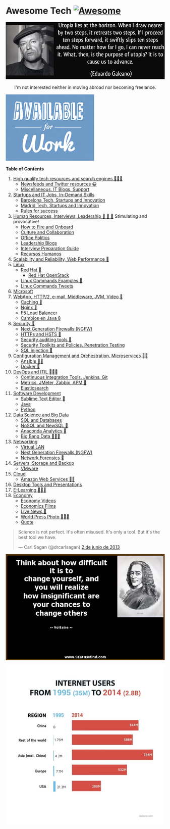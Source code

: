 # Awesome Tech [![Awesome](https://cdn.rawgit.com/sindresorhus/awesome/d7305f38d29fed78fa85652e3a63e154dd8e8829/media/badge.svg)](https://github.com/sindresorhus/awesome)

<div class="container">
<img alt="Utopia Eduardo Galeano" src="images/utopia_eduardo_galeano.png">
<div id="player"></div>
</div>

<p align="center">
I'm not interested neither in moving abroad nor becoming freelance.
</p>

[![available for hire](images/available-for-hire.png)](http://awesome-tech.readthedocs.org/about/)

**Table of Contents**

1. [High quality tech resources and search engines 🌟🌟🌟](high-quality-tech-resources.md)
	- [Newsfeeds and Twitter resources 😀](twitter.md)  
	- [Miscellaneous. IT Blogs, Support](it-blogs.md)
2. [Startups and IT Jobs, In-Demand Skills](startups.md)
	- [Barcelona Tech, Startups and Innovation](startups_bcn.md)
	- [Madrid Tech, Startups and Innovation](startups_madrid.md)
	- [Rules for success](rules_for_success.md)
3. [Human Resources, Interviews, Leadership 🙈 🙉 🙊](hr.md) Stimulating and provocative!
	- [How to Fire and Onboard](howto_fire_onboard.md)
	- [Culture and Collaboration](culture_collaboration.md)
	- [Office Politics](office_politics.md)
	- [Leadership Blogs](leadership.md)
	- [Interview Preparation Guide](interview_preparation_guide.md)
	- [Recursos Humanos](rrhh.md)
4. [Scalability and Reliability, Web Performance 🌟](scalability.md)
5. [Linux](linux.md)
	- [Red Hat 🌟](redhat.md)
		- [Red Hat OpenStack](redhat_openstack.md)
	- [Linux Commands Examples 🌟](linux-commands-examples.md)
	- [Linux Commands Tweets](linux-commands-tweets.md)
6. [Microsoft](microsoft.md)
7. [WebApp, HTTP/2, e-mail, Middleware, JVM, Video 🌟](webapp.md)
    - [Caching 🌟](caching.md)
    - [Nginx 🌟](nginx.md)
    - [F5 Load Balancer](f5lb.md)
	- [Cambios en Java 8](jvm-mem.md)
8. [Security 🌟](security.md)
	- [Next Generation Firewalls (NGFW)](NGFW.md)
	- [HTTPs and HSTS 🌟](https.md)
	- [Security auditing tools 🌟](auditing-tools.md)
	- [Security Toolkits and Policies. Penetration Testing](pen_testing.md)
	- [SQL injection 🌟](sql_injection.md)
9. [Configuration Management and Orchestration. Microservices 🌟🌟](config-mgmt.md)
	- [Ansible 🌟🌟](ansible.md)
	- [Docker 🌟](docker.md)
10. [DevOps and ITIL 🌟🌟🌟](devops-itil.md)
	- [Continuous Integration Tools. Jenkins, Git](jenkins-git.md)
	- [Metrics. JMeter, Zabbix, APM 🌟](metrics.md)
	- [Elasticsearch](elasticsearch.md)
11. [Software Development](sw-devel.md)
    - [Sublime Text Editor 🌟](sublime.md)
    - [Java](java.md)
	- [Python](python.md)
12. [Data Science and Big Data](data-science.md)
	- [SQL and Databases](databases.md)
	- [NoSQL and NewSQL 🌟](nosql.md)
	- [Anaconda Analytics 🌟](anaconda.md)
	- [Big Bang Data 🌟🌟🌟](bigbangdata.md)
13. [Networking](networking.md)
    - [Virtual LAN](VLAN.md)
    - [Next Generation Firewalls (NGFW)](NGFW.md)
	- [Network Forensics 🌟](nw_forensics.md)
14. [Servers, Storage and Backup](servers-storage-backup.md)
	- [VMware](vmware.md)
15. [Cloud](cloud.md)
	- [Amazon Web Services 🌟🌟](aws.md)
16. [Desktop Tools and Presentations](desktop-tools.md)
17. [E-Learning 🌟🌟🌟](e-learning.md)
18. [Economy](economy.md)
    - [Economy Videos](economy-videos.md)
    - [Economics Films](economics_films.md)
    - [Live News 🌟](live-news.md)
    - [World Press Photo 🌟🌟🌟](world-press-photo.md)
    - [Quote](mkeiser.md)

<blockquote class="twitter-tweet tw-align-center" data-lang="es"><p lang="en" dir="ltr">Science is not perfect. It&#39;s often misused. It&#39;s only a tool. But it&#39;s the best tool we have.</p>&mdash; Carl Sagan (@drcarlsagan) <a href="https://twitter.com/drcarlsagan/status/341313812357582848">2 de junio de 2013</a></blockquote><script async src="//platform.twitter.com/widgets.js" charset="utf-8"></script>

[![voltaire change others](images/voltaire_change_other.jpg)](http://statusmind.com/)

[![internet users](images/internet-users.jpeg)](http://dadaviz.com/i/4164)

<!-- <iframe width="100%" height="45" src="https://www.youtube.com/embed/uuvDToxhZO0?rel=0&amp;autohide=2&amp;showinfo=0&amp;autoplay=1&amp;controls=2&amp;start=33&amp;end=82" frameborder="0" allowfullscreen></iframe> -->

